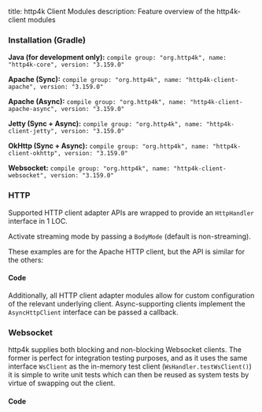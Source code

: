 title: http4k Client Modules
description: Feature overview of the http4k-client modules

### Installation (Gradle)
**Java (for development only):** ```compile group: "org.http4k", name: "http4k-core", version: "3.159.0"```

**Apache (Sync):** ```compile group: "org.http4k", name: "http4k-client-apache", version: "3.159.0"```

**Apache (Async):** ```compile group: "org.http4k", name: "http4k-client-apache-async", version: "3.159.0"```

**Jetty (Sync + Async):** ```compile group: "org.http4k", name: "http4k-client-jetty", version: "3.159.0"```

**OkHttp (Sync + Async):** ```compile group: "org.http4k", name: "http4k-client-okhttp", version: "3.159.0"```

**Websocket:** ```compile group: "org.http4k", name: "http4k-client-websocket", version: "3.159.0"```

### HTTP
Supported HTTP client adapter APIs are wrapped to provide an `HttpHandler` interface in 1 LOC.

Activate streaming mode by passing a `BodyMode` (default is non-streaming).

These examples are for the Apache HTTP client, but the API is similar for the others:

#### Code [<img class="octocat"/>](https://github.com/http4k/http4k/blob/master/src/docs/guide/modules/clients/example_http.kt)
<script src="https://gist-it.appspot.com/https://github.com/http4k/http4k/blob/master/src/docs/guide/modules/clients/example_http.kt"></script>

Additionally, all HTTP client adapter modules allow for custom configuration of the relevant underlying client. Async-supporting clients implement the `AsyncHttpClient` interface can be passed a callback.

### Websocket
http4k supplies both blocking and non-blocking Websocket clients. The former is perfect for integration testing purposes, and as it uses the same interface `WsClient` as the in-memory test client (`WsHandler.testWsClient()`) it is simple to write unit tests which can then be reused as system tests by virtue of swapping out the client.

#### Code [<img class="octocat"/>](https://github.com/http4k/http4k/blob/master/src/docs/guide/modules/clients/example_websocket.kt)
<script src="https://gist-it.appspot.com/https://github.com/http4k/http4k/blob/master/src/docs/guide/modules/clients/example_websocket.kt"></script>
